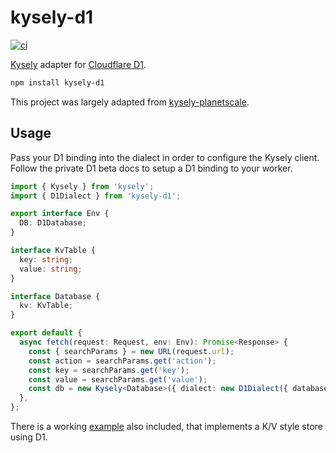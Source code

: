 # kysely-d1

[![ci](https://github.com/aidenwallis/kysely-d1/actions/workflows/ci.yaml/badge.svg)](https://github.com/aidenwallis/kysely-d1/actions/workflows/ci.yaml)

[Kysely](https://github.com/koskimas/kysely) adapter for [Cloudflare D1](https://blog.cloudflare.com/introducing-d1/).

```bash
npm install kysely-d1
```

This project was largely adapted from [kysely-planetscale](https://github.com/depot/kysely-planetscale).

## Usage

Pass your D1 binding into the dialect in order to configure the Kysely client. Follow the private D1 beta docs to setup a D1 binding to your worker.

```typescript
import { Kysely } from 'kysely';
import { D1Dialect } from 'kysely-d1';

export interface Env {
  DB: D1Database;
}

interface KvTable {
  key: string;
  value: string;
}

interface Database {
  kv: KvTable;
}

export default {
  async fetch(request: Request, env: Env): Promise<Response> {
    const { searchParams } = new URL(request.url);
    const action = searchParams.get('action');
    const key = searchParams.get('key');
    const value = searchParams.get('value');
    const db = new Kysely<Database>({ dialect: new D1Dialect({ database: env.DB }) });
  },
};
```

There is a working [example](example) also included, that implements a K/V style store using D1.
